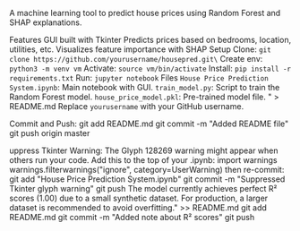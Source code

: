 A machine learning tool to predict house prices using Random Forest and SHAP explanations.

Features
GUI built with Tkinter
Predicts prices based on bedrooms, location, utilities, etc.
Visualizes feature importance with SHAP
Setup
Clone: `git clone https://github.com/yourusername/housepred.git\`
Create env: `python3 -m venv vm`
Activate: `source vm/bin/activate`
Install: `pip install -r requirements.txt`
Run: `jupyter notebook`
Files
`House Price Prediction System.ipynb`: Main notebook with GUI.
`train_model.py`: Script to train the Random Forest model.
`house_price_model.pkl`: Pre-trained model file. " > README.md
Replace `yourusername` with your GitHub username.

Commit and Push: 
git add README.md
git commit -m "Added README file"
git push origin master

uppress Tkinter Warning: The Glyph 128269 warning might appear when others run your code. Add this to the top of your .ipynb:
import warnings
warnings.filterwarnings("ignore", category=UserWarning)
then re-commit:
git add "House Price Prediction System.ipynb"
git commit -m "Suppressed Tkinter glyph warning"
git push
The model currently achieves perfect R² scores (1.00) due to a small synthetic dataset. For production, a larger dataset is recommended to avoid overfitting." >> README.md
git add README.md
git commit -m "Added note about R² scores"
git push




